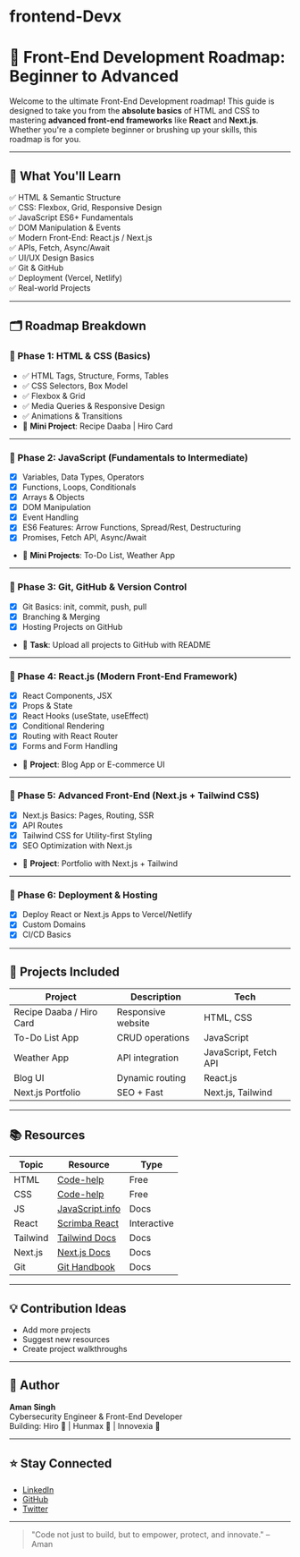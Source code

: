 # frontend-Devx
# 🚀 Front-End Development Roadmap: Beginner to Advanced

Welcome to the ultimate Front-End Development roadmap! This guide is designed to take you from the **absolute basics** of HTML and CSS to mastering **advanced front-end frameworks** like **React** and **Next.js**. Whether you're a complete beginner or brushing up your skills, this roadmap is for you.

---

## 🧠 What You'll Learn

✅ HTML & Semantic Structure  
✅ CSS: Flexbox, Grid, Responsive Design  
✅ JavaScript ES6+ Fundamentals  
✅ DOM Manipulation & Events  
✅ Modern Front-End: React.js / Next.js  
✅ APIs, Fetch, Async/Await  
✅ UI/UX Design Basics  
✅ Git & GitHub  
✅ Deployment (Vercel, Netlify)  
✅ Real-world Projects

---

## 🗂️ Roadmap Breakdown

### 📍 Phase 1: HTML & CSS (Basics)
- ✅ HTML Tags, Structure, Forms, Tables
- ✅ CSS Selectors, Box Model
- ✅ Flexbox & Grid
- ✅ Media Queries & Responsive Design
- ✅ Animations & Transitions
- 🔨 **Mini Project**: Recipe Daaba | Hiro Card
---

### 📍 Phase 2: JavaScript (Fundamentals to Intermediate)
- [x] Variables, Data Types, Operators
- [x] Functions, Loops, Conditionals
- [x] Arrays & Objects
- [x] DOM Manipulation
- [x] Event Handling
- [x] ES6 Features: Arrow Functions, Spread/Rest, Destructuring
- [x] Promises, Fetch API, Async/Await
- 🔨 **Mini Projects**: To-Do List, Weather App

---

### 📍 Phase 3: Git, GitHub & Version Control
- [x] Git Basics: init, commit, push, pull
- [x] Branching & Merging
- [x] Hosting Projects on GitHub
- 🔨 **Task**: Upload all projects to GitHub with README

---

### 📍 Phase 4: React.js (Modern Front-End Framework)
- [x] React Components, JSX
- [x] Props & State
- [x] React Hooks (useState, useEffect)
- [x] Conditional Rendering
- [x] Routing with React Router
- [x] Forms and Form Handling
- 🔨 **Project**: Blog App or E-commerce UI

---

### 📍 Phase 5: Advanced Front-End (Next.js + Tailwind CSS)
- [x] Next.js Basics: Pages, Routing, SSR
- [x] API Routes
- [x] Tailwind CSS for Utility-first Styling
- [x] SEO Optimization with Next.js
- 🔨 **Project**: Portfolio with Next.js + Tailwind

---

### 📍 Phase 6: Deployment & Hosting
- [x] Deploy React or Next.js Apps to Vercel/Netlify
- [x] Custom Domains
- [x] CI/CD Basics

---

## 🧩 Projects Included

| Project | Description | Tech |
|--------|-------------|------|
| Recipe Daaba / Hiro Card | Responsive website | HTML, CSS |
| To-Do List App | CRUD operations | JavaScript |
| Weather App | API integration | JavaScript, Fetch API |
| Blog UI | Dynamic routing | React.js |
| Next.js Portfolio | SEO + Fast | Next.js, Tailwind |

---

## 📚 Resources

| Topic | Resource | Type |
|-------|----------|------|
| HTML | [Code-help](https://www.youtube.com/watch?v=k7ELO356Npo) | Free |
| CSS | [Code-help](https://www.youtube.com/watch?v=dSJM4Gyh8jE) | Free |
| JS | [JavaScript.info](https://javascript.info/) | Docs |
| React | [Scrimba React](https://scrimba.com/learn/learnreact) | Interactive |
| Tailwind | [Tailwind Docs](https://tailwindcss.com/docs) | Docs |
| Next.js | [Next.js Docs](https://nextjs.org/docs) | Docs |
| Git | [Git Handbook](https://guides.github.com/introduction/git-handbook/) | Docs |

---

## 💡 Contribution Ideas

- Add more projects
- Suggest new resources
- Create project walkthroughs

---

## 🙌 Author

**Aman Singh**  
Cybersecurity Engineer & Front-End Developer  
Building: Hiro 🔐 | Hunmax 🐞 | Innovexia 🚀

---

## ⭐ Stay Connected

- [LinkedIn](https://www.linkedin.com/in/amanpiyush/)
- [GitHub](https://github.com/)
- [Twitter](https://twitter.com/)

---

> "Code not just to build, but to empower, protect, and innovate." – Aman


